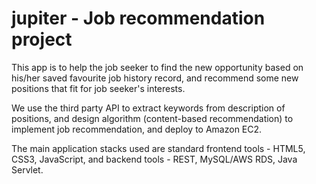 # jupiter - Job recommendation project

This app is to help the job seeker to find the new opportunity based on his/her saved favourite job history record, and recommend some new positions that fit for job seeker's interests. 

We use the third party API to extract keywords from description of positions, and design algorithm (content-based recommendation) to implement job recommendation, and deploy to Amazon EC2.

The main application stacks used are standard frontend tools - HTML5, CSS3, JavaScript, and backend tools - REST, MySQL/AWS RDS, Java Servlet. 

